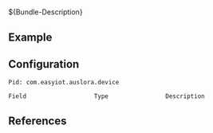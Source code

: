 # 

${Bundle-Description}

## Example

## Configuration

	Pid: com.easyiot.auslora.device
	
	Field					Type				Description
		
	
## References

